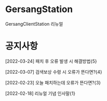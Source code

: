 # GersangStation
GersangClientStation 리뉴얼

# 공지사항
[2022-03-24] 패치 후 오류 발생 시 해결방법{5}

[2022-03-07] 검색보상 수령 시 오류가 뜬다면?{4}

[2022-02-23] 오늘 패치하는데 오류가 뜬다면?{3}

[2022-02-18] 리뉴얼 기념 인사말{1}
